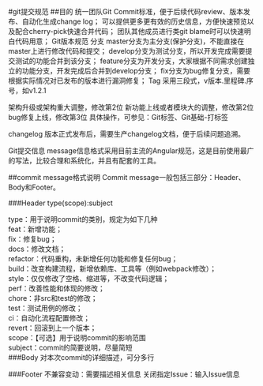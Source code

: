 #git提交规范
##目的
统一团队Git Commit标准，便于后续代码review、版本发布、自动化生成change log；
可以提供更多更有效的历史信息，方便快速预览以及配合cherry-pick快速合并代码；
团队其他成员进行类git blame时可以快速明白代码用意；
Git版本规范
分支
master分支为主分支(保护分支)，不能直接在master上进行修改代码和提交；
develop分支为测试分支，所以开发完成需要提交测试的功能合并到该分支；
feature分支为开发分支，大家根据不同需求创建独立的功能分支，开发完成后合并到develop分支；
fix分支为bug修复分支，需要根据实际情况对已发布的版本进行漏洞修复；
Tag
采用三段式，v版本.里程碑.序号，如v1.2.1

架构升级或架构重大调整，修改第2位
新功能上线或者模块大的调整，修改第2位
bug修复上线，修改第3位
具体操作，可参见：Git标签、Git基础-打标签

changelog
版本正式发布后，需要生产changelog文档，便于后续问题追溯。

Git提交信息
message信息格式采用目前主流的Angular规范，这是目前使用最广的写法，比较合理和系统化，并且有配套的工具。



##commit message格式说明
Commit message一般包括三部分：Header、Body和Footer。

###Header
type(scope):subject

type：用于说明commit的类别，规定为如下几种   
feat：新增功能；  
fix：修复bug；  
docs：修改文档；  
refactor：代码重构，未新增任何功能和修复任何bug；  
build：改变构建流程，新增依赖库、工具等（例如webpack修改）；  
style：仅仅修改了空格、缩进等，不改变代码逻辑；  
perf：改善性能和体现的修改；  
chore：非src和test的修改；  
test：测试用例的修改；  
ci：自动化流程配置修改；  
revert：回滚到上一个版本；  
scope：【可选】用于说明commit的影响范围  
subject：commit的简要说明，尽量简短  
###Body
对本次commit的详细描述，可分多行

###Footer
不兼容变动：需要描述相关信息
关闭指定Issue：输入Issue信息
